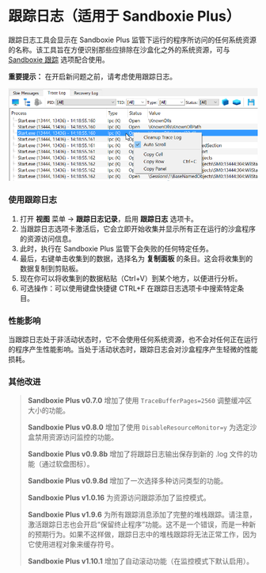 # 跟踪日志（适用于 Sandboxie Plus）

跟踪日志工具会显示在 Sandboxie Plus 监管下运行的程序所访问的任何系统资源的名称。该工具旨在方便识别那些应排除在沙盒化之外的系统资源，可与 [Sandboxie 跟踪](../Content/SandboxieTrace.md) 选项配合使用。

**重要提示：** 在开启新问题之前，请考虑使用跟踪日志。

![](../Media/TraceLog.png)

### 使用跟踪日志

1. 打开 **视图** 菜单 -> **跟踪日志记录**，启用 **跟踪日志** 选项卡。
2. 当跟踪日志选项卡激活后，它会立即开始收集并显示所有正在运行的沙盒程序的资源访问信息。
3. 此时，执行在 Sandboxie Plus 监管下会失败的任何特定任务。
4. 最后，右键单击收集到的数据，选择名为 **复制面板** 的条目。这会将收集到的数据复制到剪贴板。
5. 现在你可以将收集到的数据粘贴（Ctrl+V）到某个地方，以便进行分析。
6. 可选操作：可以使用键盘快捷键 CTRL+F 在跟踪日志选项卡中搜索特定条目。

### 性能影响

当跟踪日志处于非活动状态时，它不会使用任何系统资源，也不会对任何正在运行的程序产生性能影响。当处于活动状态时，跟踪日志会对沙盒程序产生轻微的性能损耗。

### 其他改进

> **Sandboxie Plus v0.7.0** 增加了使用 `TraceBufferPages=2560` 调整缓冲区大小的功能。
>
> **Sandboxie Plus v0.8.0** 增加了使用 `DisableResourceMonitor=y` 为选定沙盒禁用资源访问监控的功能。
>
> **Sandboxie Plus v0.9.8b** 增加了将跟踪日志输出保存到新的 .log 文件的功能（通过软盘图标）。
>
> **Sandboxie Plus v0.9.8d** 增加了一次选择多种访问类型的功能。
>
> **Sandboxie Plus v1.0.16** 为资源访问跟踪添加了监控模式。
>
> **Sandboxie Plus v1.9.6** 为所有跟踪消息添加了完整的堆栈跟踪。请注意，激活跟踪日志也会开启“保留终止程序”功能。这不是一个错误，而是一种新的预期行为。如果不这样做，跟踪日志中的堆栈跟踪将无法正常工作，因为它使用进程对象来缓存符号。
>
> **Sandboxie Plus v1.10.1** 增加了自动滚动功能（在监控模式下默认启用）。